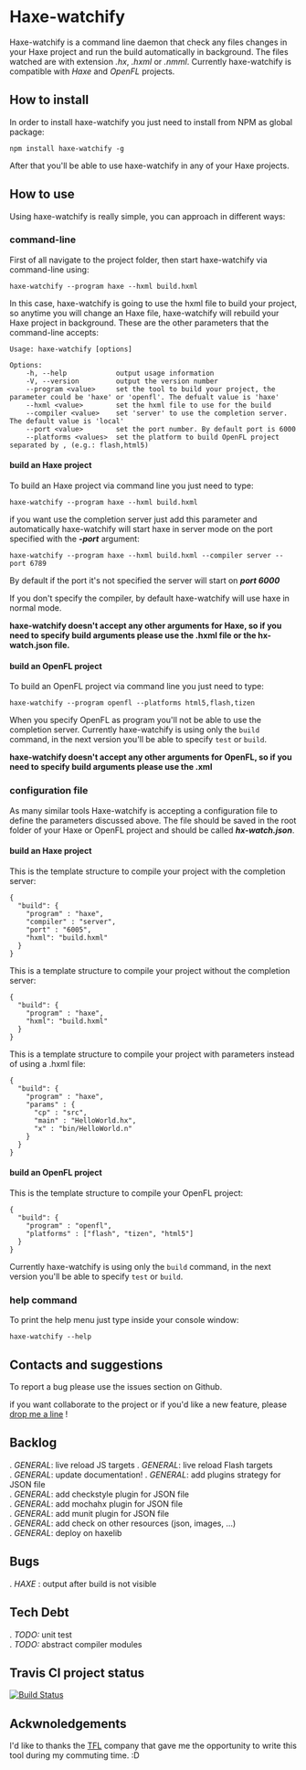 # Haxe-watchify

Haxe-watchify is a command line daemon that check any files changes in your Haxe project and run the build automatically in background.
The files watched are with extension _.hx_, _.hxml_ or _.nmml_.
Currently haxe-watchify is compatible with _Haxe_ and _OpenFL_ projects.

## How to install
In order to install haxe-watchify you just need to install from NPM as global package:

```
npm install haxe-watchify -g
```
After that you'll be able to use haxe-watchify in any of your Haxe projects.

## How to use
Using haxe-watchify is really simple, you can approach in different ways:

### command-line
First of all navigate to the project folder, then start haxe-watchify via command-line using:

```
haxe-watchify --program haxe --hxml build.hxml
```

In this case, haxe-watchify is going to use the hxml file to build your project, so anytime you will change an Haxe file, haxe-watchify will rebuild your Haxe project in background.
These are the other parameters that the command-line accepts:

```
Usage: haxe-watchify [options]

Options:
    -h, --help            output usage information
    -V, --version         output the version number
    --program <value>     set the tool to build your project, the parameter could be 'haxe' or 'openfl'. The defualt value is 'haxe'
    --hxml <value>        set the hxml file to use for the build
    --compiler <value>    set 'server' to use the completion server. The default value is 'local'
    --port <value>        set the port number. By default port is 6000
    --platforms <values>  set the platform to build OpenFL project separated by , (e.g.: flash,html5)
```

#### build an Haxe project
To build an Haxe project via command line you just need to type:

```
haxe-watchify --program haxe --hxml build.hxml
```

if you want use the completion server just add this parameter and automatically haxe-watchify will start haxe in server mode on the port specified with the _**-port**_ argument:

```
haxe-watchify --program haxe --hxml build.hxml --compiler server --port 6789
```

By default if the port it's not specified the server will start on _**port 6000**_

If you don't specify the compiler, by default haxe-watchify will use haxe in normal mode.

**haxe-watchify doesn't accept any other arguments for Haxe, so if you need to specify build arguments please use the .hxml file or the hx-watch.json file.**

#### build an OpenFL project

To build an OpenFL project via command line you just need to type:

```
haxe-watchify --program openfl --platforms html5,flash,tizen
```
When you specify OpenFL as program you'll not be able to use the completion server.
Currently haxe-watchify is using only the ```build``` command, in the next version you'll be able to specify ```test``` or ```build```.

**haxe-watchify doesn't accept any other arguments for OpenFL, so if you need to specify build arguments please use the .xml**

### configuration file

As many similar tools Haxe-watchify is accepting a configuration file to define the parameters discussed above.
The file should be saved in the root folder of your Haxe or OpenFL project and should be called _**hx-watch.json**_.

#### build an Haxe project

This is the template structure to compile your project with the completion server:

```
{
  "build": {
    "program" : "haxe",
    "compiler" : "server",
    "port" : "6005",
    "hxml": "build.hxml"
  }
}

```

This is a template structure to compile your project without the completion server:

```
{
  "build": {
    "program" : "haxe",
    "hxml": "build.hxml"
  }
}

```

This is a template structure to compile your project with parameters instead of using a .hxml file:

```
{
  "build": {
    "program" : "haxe",
    "params" : {
      "cp" : "src",
      "main" : "HelloWorld.hx",
      "x" : "bin/HelloWorld.n"
    }
  }
}

```

#### build an OpenFL project

This is the template structure to compile your OpenFL project:

```
{
  "build": {
    "program" : "openfl",
    "platforms" : ["flash", "tizen", "html5"]
  }
}

```
Currently haxe-watchify is using only the ```build``` command, in the next version you'll be able to specify ```test``` or ```build```.

### help command

To print the help menu just type inside your console window:

```
haxe-watchify --help
```


## Contacts and suggestions

To report a bug please use the issues section on Github.

if you want collaborate to the project or if you'd like a new feature, please [drop me a line](mailto:mezzalab@gmail.com) !

## Backlog

. _GENERAL_: live reload JS targets
. _GENERAL_: live reload Flash targets  
. _GENERAL_: update documentation!
. _GENERAL_: add plugins strategy for JSON file  
. _GENERAL_: add checkstyle plugin for JSON file  
. _GENERAL_: add mochahx plugin for JSON file  
. _GENERAL_: add munit plugin for JSON file  
. _GENERAL_: add check on other resources (json, images, ...)  
. _GENERAL_: deploy on haxelib  

## Bugs

. _HAXE_ : output after build is not visible

## Tech Debt

. _TODO:_ unit test  
. _TODO:_ abstract compiler modules  

## Travis CI project status
[![Build Status](https://travis-ci.org/lucamezzalira/haxe-watchify.svg?branch=master)](https://travis-ci.org/lucamezzalira/haxe-watchify)

## Ackwnoledgements

I'd like to thanks the [TFL](http://www.tfl.gov.uk) company that gave me the opportunity to write this tool during my commuting time. :D
